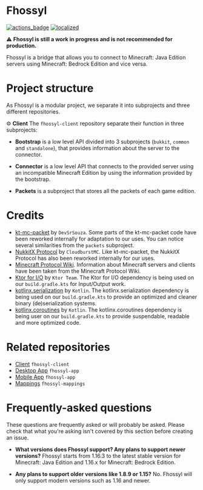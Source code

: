 # Fhossyl

[![actions_badge][]][actions] [![localized][]][translate]

  ⚠️ **Fhossyl is still a work in progress and is not recommended for production.**

Fhossyl is a bridge that allows you to connect to Minecraft: Java Edition servers using 
Minecraft: Bedrock Edition and vice versa.


# Project structure

As Fhossyl is a modular project, we separate it into subprojects and three different repositories.

⚙️ **Client** The `fhossyl-client` repository separate their function in three subprojects:

* **Bootstrap** is a low level API divided into 3 subprojects (`bukkit`, `common` and `standalone`), that provides
  information about the server to the connector.

* **Connector** is a low level API that connects to the provided server using an incompatible Minecraft Edition by using
  the information provided by the bootstrap.

* **Packets** is a subproject that stores all the packets of each game edition.

# Credits

* [kt-mc-packet][ktmcpacket] by `DevSrSouza`. Some parts of the kt-mc-packet code have been reworked internally for
  adaptation to our uses. You can notice several similarities from the `packets` subproject.
* [NukkitX Protocol][nukkitxprotocol] by `CloudburstMC`. Like kt-mc-packet, the NukkitX Protocol has also been reworked
  internally for our uses.
* [Minecraft Protocol Wiki][protocol]. Information about Minecraft servers and clients have been taken from the
  Minecraft Protocol Wiki.
* [Ktor for I/O][ktorio] by `Ktor Team`. The Ktor for I/O dependency is being used on our
  `build.gradle.kts` for Input/Output work.
* [kotlinx.serialization][serialization] by `Kotlin`. The kotlinx.serialization dependency is being used on
  our `build.gradle.kts` to provide an optimized and cleaner binary (de)serialization systems.
* [kotlinx.coroutines][coroutines] by `Kotlin`. The kotlinx.coroutines dependency is being user on
  our `build.gradle.kts` to provide suspendable, readable and more optimized code.

# Related repositories

* [Client][client] `fhossyl-client`
* [Desktop App][app] `fhossyl-app`
* [Mobile App][app] `fhossyl-app`
* [Mappings][mappings] `fhossyl-mappings`

# Frequently-asked questions

These questions are frequently asked or will probably be asked. Please check that what you're asking isn't covered by
this section before creating an issue.

* **What versions does Fhossyl support? Any plans to support newer versions?** Fhossyl starts from 1.16.3 to the latest
  stable version for Minecraft: Java Edition and 1.16.x for Minecraft: Bedrock Edition.

* **Any plans to support older versions like 1.8.9 or 1.15?** No. Fhossyl will only support modern versions such as 1.16
  and newer.

[ktorio]: https://ktor.io/

[nukkitxprotocol]: https://github.com/CloudburstMC/Protocol/tree/develop

[serialization]: https://github.com/Kotlin/kotlinx.serialization

[coroutines]: https://github.com/Kotlin/kotlinx.coroutines

[ktmcpacket]: https://github.com/devsrsouza/kt-mc-packet

[protocol]: https://wiki.vg

[client]: https://github.com/fhossyl/fhossyl-client

[app]: https://github.com/fhossyl/fhossyl-app

[mappings]: https://github.com/fhossyl/fhossyl-mappings

[localized]: https://badges.crowdin.net/fhossyl/localized.svg

[translate]: https://crowdin.com/project/fhossyl

[actions]: https://github.com/fhossyl/fhossyl-client/actions

[actions_badge]: https://github.com/fhossyl/fhossyl-client/workflows/Kotlin%20CI%20with%20Gradle/badge.svg
